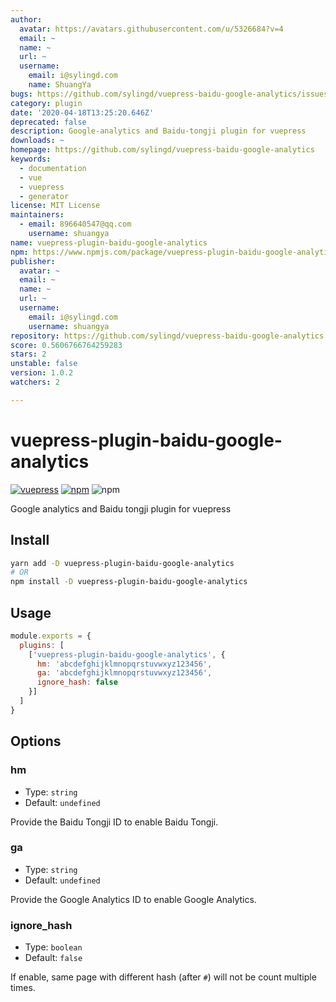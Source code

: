 ```yaml
---
author:
  avatar: https://avatars.githubusercontent.com/u/5326684?v=4
  email: ~
  name: ~
  url: ~
  username:
    email: i@sylingd.com
    name: ShuangYa
bugs: https://github.com/sylingd/vuepress-baidu-google-analytics/issues
category: plugin
date: '2020-04-18T13:25:20.646Z'
deprecated: false
description: Google-analytics and Baidu-tongji plugin for vuepress
downloads: ~
homepage: https://github.com/sylingd/vuepress-baidu-google-analytics
keywords:
  - documentation
  - vue
  - vuepress
  - generator
license: MIT License
maintainers:
  - email: 896640547@qq.com
    username: shuangya
name: vuepress-plugin-baidu-google-analytics
npm: https://www.npmjs.com/package/vuepress-plugin-baidu-google-analytics
publisher:
  avatar: ~
  email: ~
  name: ~
  url: ~
  username:
    email: i@sylingd.com
    username: shuangya
repository: https://github.com/sylingd/vuepress-baidu-google-analytics
score: 0.5606766764259283
stars: 2
unstable: false
version: 1.0.2
watchers: 2

---
```


# vuepress-plugin-baidu-google-analytics

[![vuepress](https://img.shields.io/badge/vuepress-%3E%3D%201.0-brightgreen.svg)](https://v1.vuepress.vuejs.org/)
[![npm](https://img.shields.io/npm/v/vuepress-plugin-baidu-google-analytics.svg)](https://www.npmjs.com/package/vuepress-plugin-baidu-google-analytics)
![npm](https://img.shields.io/npm/dt/vuepress-plugin-baidu-google-analytics.svg)

Google analytics and Baidu tongji plugin for vuepress

## Install

```bash
yarn add -D vuepress-plugin-baidu-google-analytics
# OR
npm install -D vuepress-plugin-baidu-google-analytics
```

## Usage

```javascript
module.exports = {
  plugins: [
    ['vuepress-plugin-baidu-google-analytics', {
      hm: 'abcdefghijklmnopqrstuvwxyz123456',
      ga: 'abcdefghijklmnopqrstuvwxyz123456',
      ignore_hash: false
    }]
  ]
}
```

## Options

### hm

- Type: `string`
- Default: `undefined`

Provide the Baidu Tongji ID to enable Baidu Tongji.

### ga

- Type: `string`
- Default: `undefined`

Provide the Google Analytics ID to enable Google Analytics.

### ignore_hash

- Type: `boolean`
- Default: `false`

If enable, same page with different hash (after `#`) will not be count multiple times.
